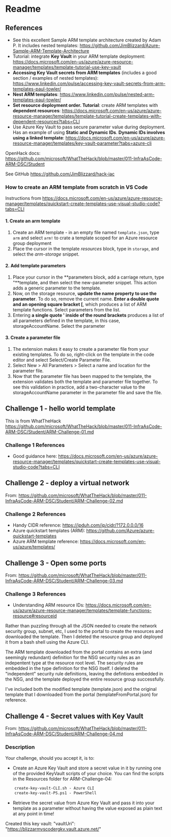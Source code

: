 # Readme

## References

- See this excellent Sample ARM template architecture created by Adam P. It includes nested templates: <https://github.com/JimBlizzard/Azure-Sample-ARM-Template-Architecture>
- Tutorial: integrate **Key Vault** in your ARM template deployment: <https://docs.microsoft.com/en-us/azure/azure-resource-manager/templates/template-tutorial-use-key-vault>
- **Accessing Key Vault secrets from ARM templates** (includes a good section / examples of nested templates): <https://www.linkedin.com/pulse/accessing-key-vault-secrets-from-arm-templates-paul-towler/>
- **Nest ARM templates**: <https://www.linkedin.com/pulse/nested-arm-templates-paul-towler/>
- **Set resource deployment order. Tutorial**: create ARM templates with **dependent resources**: <https://docs.microsoft.com/en-us/azure/azure-resource-manager/templates/template-tutorial-create-templates-with-dependent-resources?tabs=CLI>
- Use Azure Key Vault to pass secure parameter value during deployment. Has an example of using **Static and Dynamic IDs**. **Dynamic IDs involves using a linked template**: <https://docs.microsoft.com/en-us/azure/azure-resource-manager/templates/key-vault-parameter?tabs=azure-cli>

OpenHack docs: <https://github.com/microsoft/WhatTheHack/blob/master/011-InfraAsCode-ARM-DSC/Student>

See GitHub <https://github.com/JimBlizzard/hack-iac>

### How to create an ARM template from scratch in VS Code

Instructions from <https://docs.microsoft.com/en-us/azure/azure-resource-manager/templates/quickstart-create-templates-use-visual-studio-code?tabs=CLI>

#### 1. Create an arm template

1. Create an ARM template - in an empty file named ```template.json```, type ```arm``` and select ```arm!``` to crate a template scoped for an Azure resource group deployment
1. Place the cursor in the template *resources* block, type in ```storage```, and select the *arm-storage* snippet.

#### 2. Add template parameters

1. Place your cursor in the **parameters block, add a carriage return, type "**template, and then select the new-parameter snippet. This action adds a generic parameter to the template.
1. Now, on the storage resource, **update the name property to use the parameter**. To do so, remove the current name. **Enter a double quote and an opening square bracket [**, which produces a list of ARM template functions. Select parameters from the list.
1. Entering **a single quote ' inside of the round brackets** produces a list of all parameters defined in the template, in this case, storageAccountName. Select the parameter

#### 3. Create a parameter file

1. The extension makes it easy to create a parameter file from your existing templates. To do so, right-click on the template in the code editor and select Select/Create Parameter File.
1. Select New > All Parameters > Select a name and location for the parameter file.
1. Now that the parameter file has been mapped to the template, the extension validates both the template and parameter file together. To see this validation in practice, add a two-character value to the storageAccountName parameter in the parameter file and save the file.

## Challenge 1 - hello world template

This is from WhatTheHack <https://github.com/microsoft/WhatTheHack/blob/master/011-InfraAsCode-ARM-DSC/Student/ARM-Challenge-01.md>

### Challenge 1 References

- Good guidance here: <https://docs.microsoft.com/en-us/azure/azure-resource-manager/templates/quickstart-create-templates-use-visual-studio-code?tabs=CLI>

## Challenge 2 - deploy a virtual network

From: <https://github.com/microsoft/WhatTheHack/blob/master/011-InfraAsCode-ARM-DSC/Student/ARM-Challenge-02.md>

### Challenge 2 References

- Handy CIDR reference: <https://ipduh.com/ip/cidr/?172.0.0.0/16>
- Azure quickstart templates (ARM): <https://github.com/Azure/azure-quickstart-templates>
- Azure ARM template reference: <https://docs.microsoft.com/en-us/azure/templates/>

## Challenge 3 - Open some ports

From: <https://github.com/microsoft/WhatTheHack/blob/master/011-InfraAsCode-ARM-DSC/Student/ARM-Challenge-03.md>

### Challenge 3 References

- Understanding ARM resource IDs: <https://docs.microsoft.com/en-us/azure/azure-resource-manager/templates/template-functions-resource#resourceid>

Rather than puzzling through all the JSON needed to create the network security group, subnet, etc, I used to the portal to create the resources and downloaded the template. Then I deleted the resource group and deployed it from a bash shell using the Azure CLI.

The ARM template downloaded from the portal contains an extra (and seemingly redundant) definition for the NSG security rules as an indepentent type at the resource root level. The security rules are embedded in the type definition for the NSG itself. I deleted the "independent" security rule definitions, leaving the defintions embedded in the NSG, and the template deployed the entire resource group successfully.

I've included both the modified template (template.json) and the original template that I downloaded from the portal (templateFromPortal.json) for reference.

## Challenge 4 - Secret values with Key Vault

From: <https://github.com/microsoft/WhatTheHack/blob/master/011-InfraAsCode-ARM-DSC/Student/ARM-Challenge-04.md>

### Description

Your challenge, should you accept it, is to:

- Create an Azure Key Vault and store a secret value in it by running one of the provided KeyVault scripts of your choice. You can find the scripts in the Resources folder for ARM-Challenge-04:

```txt
    create-key-vault-CLI.sh - Azure CLI
    create-key-vault-PS.ps1 - PowerShell
```

- Retrieve the secret value from Azure Key Vault and pass it into your template as a parameter without having the value exposed as plain text at any point in time!

Created this key vault: "vaultUri": "https://blizzarmvscodergkv.vault.azure.net/"
